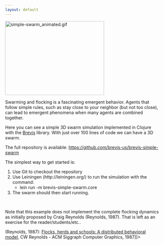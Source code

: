 ```yaml
---
layout: default
---
```


<img class=" size-full wp-image-45 aligncenter" src="https://computationaldotlife.files.wordpress.com/2015/11/simple-swarm_animated.gif" alt="simple-swarm_animated.gif" width="320" height="240" />

Swarming and flocking is a fascinating emergent behavior. Agents that follow simple rules, such as stay close to your neighbor (but not too close), can lead to emergent phenomena when many agents are combined together.

Here you can see a simple 3D swarm simulation implemented in Clojure with the <a href="http://brevis.us" target="_blank">Brevis</a> library. With just over 100 lines of code we can have a 3D swarm.

The full repository is available: <a href="https://github.com/brevis-us/brevis-simple-swarm" target="_blank">https://github.com/brevis-us/brevis-simple-swarm</a>

The simplest way to get started is:
<ol>
	<li>Use Git to checkout the repository</li>
	<li>Use Leiningen (http://leiningen.org/) to run the simulation with the command:
<ul>
	<li>lein run -m brevis-simple-swarm.core</li>
</ul>
</li>
	<li>The swarm should then start running.</li>
</ol>
&nbsp;

Note that this example does not implement the complete flocking dynamics as initially proposed by Craig Reynolds (Reynolds, 1987). That is left as an exercise for the reader/students/etc..

(Reynolds, 1987): <a href="https://scholar.google.com/scholar?oi=bibs&amp;cluster=16816699856673150878&amp;btnI=1&amp;hl=en">Flocks, herds and schools: A distributed behavioral model</a>, CW Reynolds - ACM Siggraph Computer Graphics, 1987]]>